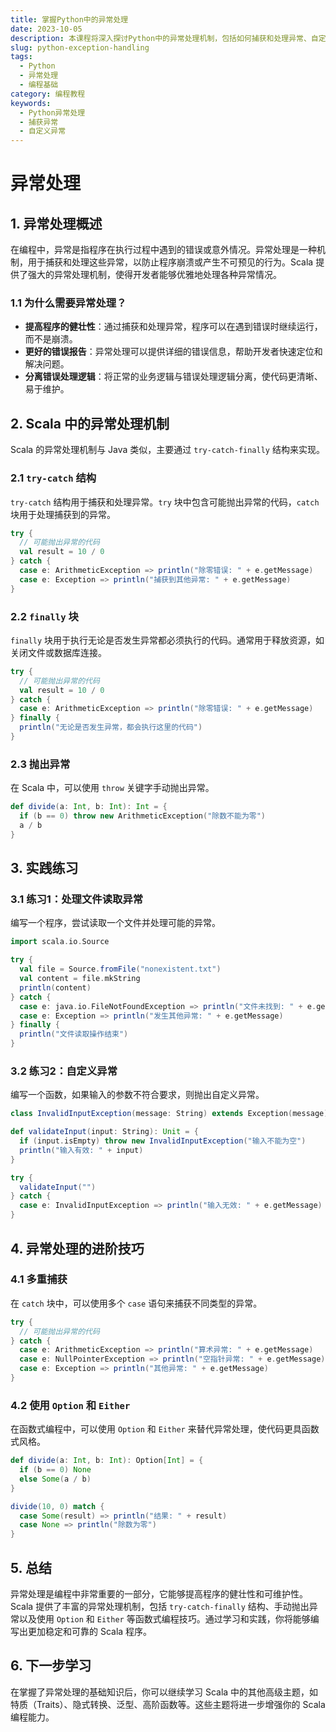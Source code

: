 ```yaml
---
title: 掌握Python中的异常处理
date: 2023-10-05
description: 本课程将深入探讨Python中的异常处理机制，包括如何捕获和处理异常、自定义异常以及最佳实践。
slug: python-exception-handling
tags:
  - Python
  - 异常处理
  - 编程基础
category: 编程教程
keywords:
  - Python异常处理
  - 捕获异常
  - 自定义异常
---
```


# 异常处理

## 1. 异常处理概述

在编程中，异常是指程序在执行过程中遇到的错误或意外情况。异常处理是一种机制，用于捕获和处理这些异常，以防止程序崩溃或产生不可预见的行为。Scala 提供了强大的异常处理机制，使得开发者能够优雅地处理各种异常情况。

### 1.1 为什么需要异常处理？

- **提高程序的健壮性**：通过捕获和处理异常，程序可以在遇到错误时继续运行，而不是崩溃。
- **更好的错误报告**：异常处理可以提供详细的错误信息，帮助开发者快速定位和解决问题。
- **分离错误处理逻辑**：将正常的业务逻辑与错误处理逻辑分离，使代码更清晰、易于维护。

## 2. Scala 中的异常处理机制

Scala 的异常处理机制与 Java 类似，主要通过 `try-catch-finally` 结构来实现。

### 2.1 `try-catch` 结构

`try-catch` 结构用于捕获和处理异常。`try` 块中包含可能抛出异常的代码，`catch` 块用于处理捕获到的异常。

```scala
try {
  // 可能抛出异常的代码
  val result = 10 / 0
} catch {
  case e: ArithmeticException => println("除零错误: " + e.getMessage)
  case e: Exception => println("捕获到其他异常: " + e.getMessage)
}
```

### 2.2 `finally` 块

`finally` 块用于执行无论是否发生异常都必须执行的代码。通常用于释放资源，如关闭文件或数据库连接。

```scala
try {
  // 可能抛出异常的代码
  val result = 10 / 0
} catch {
  case e: ArithmeticException => println("除零错误: " + e.getMessage)
} finally {
  println("无论是否发生异常，都会执行这里的代码")
}
```

### 2.3 抛出异常

在 Scala 中，可以使用 `throw` 关键字手动抛出异常。

```scala
def divide(a: Int, b: Int): Int = {
  if (b == 0) throw new ArithmeticException("除数不能为零")
  a / b
}
```

## 3. 实践练习

### 3.1 练习1：处理文件读取异常

编写一个程序，尝试读取一个文件并处理可能的异常。

```scala
import scala.io.Source

try {
  val file = Source.fromFile("nonexistent.txt")
  val content = file.mkString
  println(content)
} catch {
  case e: java.io.FileNotFoundException => println("文件未找到: " + e.getMessage)
  case e: Exception => println("发生其他异常: " + e.getMessage)
} finally {
  println("文件读取操作结束")
}
```

### 3.2 练习2：自定义异常

编写一个函数，如果输入的参数不符合要求，则抛出自定义异常。

```scala
class InvalidInputException(message: String) extends Exception(message)

def validateInput(input: String): Unit = {
  if (input.isEmpty) throw new InvalidInputException("输入不能为空")
  println("输入有效: " + input)
}

try {
  validateInput("")
} catch {
  case e: InvalidInputException => println("输入无效: " + e.getMessage)
}
```

## 4. 异常处理的进阶技巧

### 4.1 多重捕获

在 `catch` 块中，可以使用多个 `case` 语句来捕获不同类型的异常。

```scala
try {
  // 可能抛出异常的代码
} catch {
  case e: ArithmeticException => println("算术异常: " + e.getMessage)
  case e: NullPointerException => println("空指针异常: " + e.getMessage)
  case e: Exception => println("其他异常: " + e.getMessage)
}
```

### 4.2 使用 `Option` 和 `Either`

在函数式编程中，可以使用 `Option` 和 `Either` 来替代异常处理，使代码更具函数式风格。

```scala
def divide(a: Int, b: Int): Option[Int] = {
  if (b == 0) None
  else Some(a / b)
}

divide(10, 0) match {
  case Some(result) => println("结果: " + result)
  case None => println("除数为零")
}
```

## 5. 总结

异常处理是编程中非常重要的一部分，它能够提高程序的健壮性和可维护性。Scala 提供了丰富的异常处理机制，包括 `try-catch-finally` 结构、手动抛出异常以及使用 `Option` 和 `Either` 等函数式编程技巧。通过学习和实践，你将能够编写出更加稳定和可靠的 Scala 程序。

## 6. 下一步学习

在掌握了异常处理的基础知识后，你可以继续学习 Scala 中的其他高级主题，如特质（Traits）、隐式转换、泛型、高阶函数等。这些主题将进一步增强你的 Scala 编程能力。